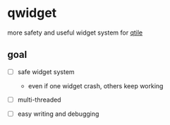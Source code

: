 qwidget
=======
more safety and useful widget system for [qtile](https://github.com/qtile/qtile)


goal
----
 - [ ] safe widget system
   - even if one widget crash, others keep working
 - [ ] multi-threaded
 - [ ] easy writing and debugging

